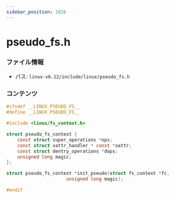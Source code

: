 ```yaml
---
sidebar_position: 1026
---
```

# pseudo_fs.h

### ファイル情報

- パス: `linux-v6.12/include/linux/pseudo_fs.h`

### コンテンツ

```h
#ifndef __LINUX_PSEUDO_FS__
#define __LINUX_PSEUDO_FS__

#include <linux/fs_context.h>

struct pseudo_fs_context {
	const struct super_operations *ops;
	const struct xattr_handler * const *xattr;
	const struct dentry_operations *dops;
	unsigned long magic;
};

struct pseudo_fs_context *init_pseudo(struct fs_context *fc,
				      unsigned long magic);

#endif

```
